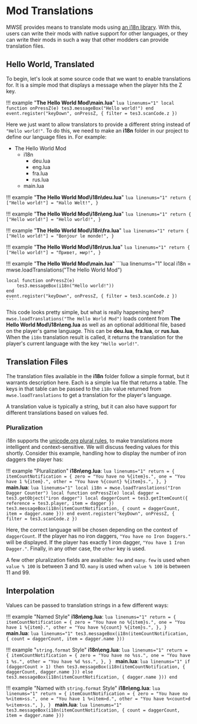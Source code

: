 # Mod Translations

MWSE provides means to translate mods using [an i18n library](https://github.com/kikito/i18n.lua). With this, users can write their mods with native support for other languages, or they can write their mods in such a way that other modders can provide translation files.


## Hello World, Translated

To begin, let's look at some source code that we want to enable translations for. It is a simple mod that displays a message when the player hits the Z key.

!!! example "**The Hello World Mod\\main.lua**"
	```lua linenums="1"
	local function onPressZ(e)
		tes3.messageBox("Hello world!")
	end
	event.register("keyDown", onPressZ, { filter = tes3.scanCode.z })
	```

Here we just want to allow translators to provide a different string instead of `"Hello world!"`. To do this, we need to make an **i18n** folder in our project to define our language files in. For example:

* The Hello World Mod
	* i18n
		* deu.lua
		* eng.lua
		* fra.lua
		* rus.lua
	* main.lua

!!! example "**The Hello World Mod\\i18n\\deu.lua**"
	```lua linenums="1"
	return {
		["Hello world!"] = "Hallo Welt!",
	}
	```

!!! example "**The Hello World Mod\\i18n\\eng.lua**"
	```lua linenums="1"
	return {
		["Hello world!"] = "Hello world!",
	}
	```

!!! example "**The Hello World Mod\\i18n\\fra.lua**"
	```lua linenums="1"
	return {
		["Hello world!"] = "Bonjour le monde!",
	}
	```

!!! example "**The Hello World Mod\\i18n\\rus.lua**"
	```lua linenums="1"
	return {
		["Hello world!"] = "Привет, мир!",
	}
	```

!!! example "**The Hello World Mod\\main.lua**"
	```lua linenums="1"
	local i18n = mwse.loadTranslations("The Hello World Mod")

	local function onPressZ(e)
		tes3.messageBox(i18n("Hello world!"))
	end
	event.register("keyDown", onPressZ, { filter = tes3.scanCode.z })
	```

This code looks pretty simple, but what is really happening here? `mwse.loadTranslations("The Hello World Mod")` loads content from **The Hello World Mod\\i18n\\eng.lua** as well as an optional additional file, based on the player's game language. This can be **deu.lua**, **fra.lua**, or **rus.lua**. When the `i18n` translation result is called, it returns the translation for the player's current language with the key `"Hello world!"`.


## Translation Files

The translation files available in the **i18n** folder follow a simple format, but it warrants description here. Each is a simple lua file that returns a table. The keys in that table can be passed to the `i18n` value returned from `mwse.loadTranslations` to get a translation for the player's language.

A translation value is typically a string, but it can also have support for different translations based on values fed.


### Pluralization

i18n supports the [unicode.org plural rules](http://cldr.unicode.org/index/cldr-spec/plural-rules), to make translations more intelligent and context-sensitive. We will discuss feeding values for this shortly. Consider this example, handling how to display the number of iron daggers the player has:

!!! example "Pluralization"
	**i18n\\eng.lua**:
	```lua linenums="1"
	return = {
		itemCountNotification = {
			zero = "You have no %{item}s.",
			one = "You have 1 %{item}.",
			other = "You have %{count} %{item}s.",
		},
	}
	```
	**main.lua**:
	```lua linenums="1"
	local i18n = mwse.loadTranslations("Iron Dagger Counter")
	local function onPressZ(e)
		local dagger = tes3.getObject("iron dagger")
		local daggerCount = tes3.getItemCount({ reference = tes3.player, item = dagger })
		tes3.messageBox(i18n(itemCountNotification, { count = daggerCount, item = dagger.name }))
	end
	event.register("keyDown", onPressZ, { filter = tes3.scanCode.z })
	```

Here, the correct language will be chosen depending on the context of `daggerCount`. If the player has no iron daggers, `"You have no Iron Daggers."` will be displayed. If the player has exactly 1 iron dagger, `"You have 1 Iron Dagger."`. Finally, in any other case, the `other` key is used.

A few other pluralization fields are available: `few` and `many`. `few` is used when `value % 100` is between 3 and 10. `many` is used when `value % 100` is between 11 and 99.


## Interpolation

Values can be passed to translation strings in a few different ways:

!!! example "Named Style"
	**i18n\\eng.lua**:
	```lua linenums="1"
	return = {
		itemCountNotification = {
			zero = "You have no %{item}s.",
			one = "You have 1 %{item}.",
			other = "You have %{count} %{item}s.",
		},
	}
	```
	**main.lua**:
	```lua linenums="1"
	tes3.messageBox(i18n(itemCountNotification, { count = daggerCount, item = dagger.name }))
	```

!!! example "`string.format` Style"
	**i18n\\eng.lua**:
	```lua linenums="1"
	return = {
		itemCountNotification = {
			zero = "You have no %ss.",
			one = "You have 1 %s.",
			other = "You have %d %ss.",
		},
	}
	```
	**main.lua**:
	```lua linenums="1"
	if (daggerCount > 1) then
		tes3.messageBox(i18n(itemCountNotification, { daggerCount, dagger.name }))
	else
		tes3.messageBox(i18n(itemCountNotification, { dagger.name }))
	end
	```

!!! example "Named with `string.format` Style"
	**i18n\\eng.lua**:
	```lua linenums="1"
	return = {
		itemCountNotification = {
			zero = "You have no %<item>ss.",
			one = "You have 1 %<item>d.",
			other = "You have %<count>d %<item>ss.",
		},
	}
	```
	**main.lua**:
	```lua linenums="1"
	tes3.messageBox(i18n(itemCountNotification, { count = daggerCount, item = dagger.name }))
	```

